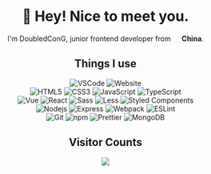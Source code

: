 <h1 align="center">👋 Hey! Nice to meet you.</h1>
<p align="center">
<span>I'm DoubledConG, junior frontend developer from</span>
<img src="https://cdn-icons-png.flaticon.com/128/197/197375.png" width="14"/> <b>China</b>.
</p>

<h2 align="center">Things I use</h2>
<p align="center">
<img alt="VSCode" src="https://img.shields.io/badge/Editor-VSCode-blue?style=flat-square&logo=visual-studio-code&logoColor=white" />
<img alt="Website" src="https://img.shields.io/website?color=a46092&style=flat-square&up_message=https://www.hecongcong.com&url=https%3a%2f%2fhecongcong.com" />
<br />
<img alt="HTML5" src="https://img.shields.io/badge/-HTML5-%23E44D27?style=flat-square&logo=html5&logoColor=ffffff"/>
<img alt="CSS3" src="https://img.shields.io/badge/-CSS3-%231572B6?style=flat-square&logo=css3"/>
<img alt="JavaScript" src="https://img.shields.io/badge/-JavaScript-F7DF1C?style=flat-square&logo=javascript&logoColor=white" />
<img alt="TypeScript" src="https://img.shields.io/badge/-TypeScript-007ACC?style=flat-square&logo=typescript&logoColor=white" />
<br />
<img alt="Vue" src="https://img.shields.io/badge/-Vue-%232c3e50?style=flat-square&logo=Vue.js"/>
<img alt="React" src="https://img.shields.io/badge/-React-45b8d8?style=flat-square&logo=react&logoColor=white" />
<img alt="Sass" src="https://img.shields.io/badge/-Sass-CC6699?style=flat-square&logo=sass&logoColor=white" />
<img alt="Less" src="https://img.shields.io/badge/-Less-1D365D?style=flat-square&logo=less&logoColor=white" />
<img alt="Styled Components" src="https://img.shields.io/badge/-Styled_Components-E10098?style=flat-square&logo=styled-components&logoColor=white" />
<br />
<img alt="Nodejs" src="https://img.shields.io/badge/-Nodejs-43853d?style=flat-square&logo=Node.js&logoColor=white" />
<img alt="Express" src="https://img.shields.io/badge/-Express-%231572B6?style=flat-square&logo=Express&logoColor=white" />
<img alt="Webpack" src="https://img.shields.io/badge/-Webpack-%232C3A42?style=flat-square&logo=webpack"/>
<img alt="ESLint" src="https://img.shields.io/badge/-ESLint-%234B32C3?style=flat-square&logo=eslint" />
<br />
<img alt="Git" src="https://img.shields.io/badge/-Git-%23F05032?style=flat-square&logo=git&logoColor=%23ffffff" />
<img alt="npm" src="https://img.shields.io/badge/-NPM-CB3837?style=flat-square&logo=npm&logoColor=white" />
<img alt="Prettier" src="https://img.shields.io/badge/-Prettier-F7B93E?style=flat-square&logo=prettier&logoColor=white" />
<img alt="MongoDB" src="https://img.shields.io/badge/-MongoDB-13aa52?style=flat-square&logo=mongodb&logoColor=white" />
</p>

<h2 align="center">Visitor Counts</h2>
<p align="center">
<img src="https://profile-counter.glitch.me/cccoding365/count.svg" />
</p>

